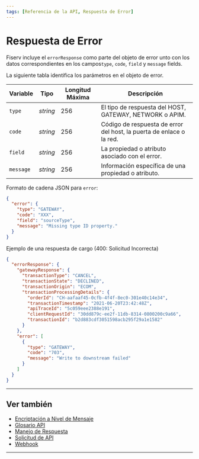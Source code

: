 ```yaml
---
tags: [Referencia de la API, Respuesta de Error]
---
```


# Respuesta de Error

Fiserv incluye el `errorResponse` como parte del objeto de error unto con los datos correspondientes en los campos`type`, `code`, `field` y `message` fields. 

<!--
type: tab
titles: error, Ejemplo JSON, Respuesta de Error
-->

La siguiente tabla identifica los parámetros en el objeto de error.

| Variable  | Tipo     | Longitud Máxima | Descripción                                                          |
|-----------|----------|-----------------|----------------------------------------------------------------------|
| `type`    | *string* | 256             | El tipo de respuesta del HOST, GATEWAY, NETWORK o APIM.              |
| `code`    | *string* | 256             | Código de respuesta de error del host, la puerta de enlace o la red. |
| `field`   | *string* | 256             | La propiedad o atributo asociado con el error.                       |
| `message` | *string* | 256             | Información específica de una propiedad o atributo.                  |


<!--
type: tab
-->

Formato de cadena JSON para `error`:

```json
{
  "error": {
    "type": "GATEWAY",
    "code": "XXX",
    "field": "sourceType",
    "message": "Missing type ID property."
  }
}
```

<!--
type: tab
-->

Ejemplo de una respuesta de cargo (400: Solicitud Incorrecta)

```json
{
  "errorResponse": {
    "gatewayResponse": {
      "transactionType": "CANCEL",
      "transactionState": "DECLINED",
      "transactionOrigin": "ECOM",
      "transactionProcessingDetails": {
        "orderId": "CH-aafaaf45-0cfb-4f4f-8ec0-301e40c14e34",
        "transactionTimestamp": "2021-06-20T23:42:48Z",
        "apiTraceId": "5c059eee2388e191",
        "clientRequestId": "30dd879c-ee2f-11db-8314-0800200c9a66",
        "transactionId": "b2d883cdf3051598acb295f29a1e1582"
      }
    },
    "error": [
      {
        "type": "GATEWAY",
        "code": "703",
        "message": "Write to downstream failed"
      }
    ]
  }
}
```

<!-- type: tab-end -->

---

## Ver también

- [Encriptación a Nivel de Mensaje](?path=docs/spanish/referencia-api/encriptacion.md)
- [Glosario API](?path=docs/spanish/referencia-api/glosario-api.md)
- [Manejo de Respuesta](?path=docs/spanish/referencia-api/manejo-respuesta.md)
- [Solicitud de API](?path=docs/spanish/referencia-api/solicitud-api.md)
- [Webhook](?path=docs/spanish/referencia-api/4-notificaciones.md)

---
